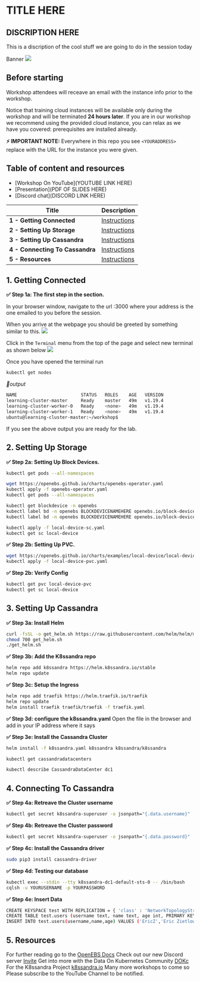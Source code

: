 # TITLE HERE

##  DISCRIPTION HERE
This is a discription of the cool stuff we are going to do in the session today

Banner
<img src="https://user-images.githubusercontent.com/blah/blahblah.png" width=“700” />

## Before starting
Workshop attendees will receave an email with the instance info prior to the workshop.

Notice that training cloud instances will be available only during the workshop and will be terminated **24 hours later**. If you are in our workshop we recommend using the provided cloud instance, you can relax as we have you covered: prerequisites are installed already.

**⚡ IMPORTANT NOTE:**
Everywhere in this repo you see `<YOURADDRESS>` replace with the URL for the instance you were given.  

## Table of content and resources

* [Workshop On YouTube](YOUTUBE LINK HERE)
* [Presentation](PDF OF SLIDES HERE)
* [Discord chat](DISCORD LINK HERE)

| Title  | Description
|---|---|
| **1 - Getting Connected** | [Instructions](#1-Getting-Connected)  |
| **2 - Setting Up Storage** | [Instructions](#Setting-Up-Storage)  |
| **3 - Setting Up Cassandra** | [Instructions](#Setting-Up-Cassandra)  |
| **4 - Connecting To Cassandra** | [Instructions](#Connecting-To-Cassandra)  |
| **5 - Resources** | [Instructions](#Resources)  |

## 1. Getting Connected
**✅ Step 1a: The first step in the section.**

In your browser window, navigate to the url <YOURADDRESS>:3000 where your address is the one emailed to you before the session.
  
When you arrive at the webpage you should be greeted by something similar to this.
<img src="https://user-images.githubusercontent.com/1936716/107884421-a23fe180-6eba-11eb-96d2-4c703ccb1dcf.png" width=“700” />

Click in the `Terminal` menu from the top of the page and select new terminal as shown below
<img src="https://user-images.githubusercontent.com/1936716/107884506-09f62c80-6ebb-11eb-9f7b-42bdb3444cc1.png" width=“700” />

Once you have opened the terminal run
```bash
kubectl get nodes
```

*📃output*

```bash
NAME                        STATUS   ROLES    AGE   VERSION
learning-cluster-master     Ready    master   49m   v1.19.4
learning-cluster-worker-0   Ready    <none>   49m   v1.19.4
learning-cluster-worker-1   Ready    <none>   49m   v1.19.4
ubuntu@learning-cluster-master:~/workshop$ 
```
If you see the above output you are ready for the lab.

## 2. Setting Up Storage

**✅ Step 2a: Setting Up Block Devices.**
```bash
kubectl get pods --all-namespaces
```

```bash
wget https://openebs.github.io/charts/openebs-operator.yaml
kubectl apply -f openebs-operator.yaml
kubectl get pods --all-namespaces
```

```bash
kubectl get blockdevice -n openebs
kubectl label bd -n openebs BLOCKDEVICENAMEHERE openebs.io/block-device-tag=learning
kubectl label bd -n openebs BLOCKDEVICENAMEHERE openebs.io/block-device-tag=learning
```

```bash
kubectl apply -f local-device-sc.yaml
kubectl get sc local-device
```


**✅ Step 2b: Setting Up PVC.**
```bash
wget https://openebs.github.io/charts/examples/local-device/local-device-pvc.yaml
kubectl apply -f local-device-pvc.yaml
```


**✅ Step 2b: Verify Config**

```bash
kubectl get pvc local-device-pvc
kubectl get sc local-device
```

## 3. Setting Up Cassandra

**✅ Step 3a: Install Helm**
```bash
curl -fsSL -o get_helm.sh https://raw.githubusercontent.com/helm/helm/master/scripts/get-helm-3
chmod 700 get_helm.sh
./get_helm.sh
```

**✅ Step 3b: Add the K8ssandra repo**
```bash
helm repo add k8ssandra https://helm.k8ssandra.io/stable
helm repo update
```

**✅ Step 3c: Setup the Ingress**
```bash 
helm repo add traefik https://helm.traefik.io/traefik
helm repo update
helm install traefik traefik/traefik -f traefik.yaml
```

**✅ Step 3d: configure the k8ssandra.yaml**
Open the file in the browser and add in your IP address where it says <YOURADDRESS>
  

**✅ Step 3e: Install the Cassandra Cluster**
```bash
helm install -f k8ssandra.yaml k8ssandra k8ssandra/k8ssandra
```

```bash
kubectl get cassandradatacenters

kubectl describe CassandraDataCenter dc1
```

## 4. Connecting To Cassandra

**✅ Step 4a: Retreave the Cluster username**
```bash
kubectl get secret k8ssandra-superuser -o jsonpath="{.data.username}" | base64 --decode
```

**✅ Step 4b: Retreave the Cluster password**
```bash
kubectl get secret k8ssandra-superuser -o jsonpath="{.data.password}" | base64 --decode
```

**✅ Step 4c: Install the Cassandra driver**

```bash
sudo pip3 install cassandra-driver
```

**✅ Step 4d: Testing our database**
```bash
kubectl exec --stdin --tty k8ssandra-dc1-default-sts-0 -- /bin/bash
cqlsh -u YOURUSERNAME -p YOURPASSWORD
```

**✅ Step 4e: Insert Data**
```bash
CREATE KEYSPACE test WITH REPLICATION = { 'class' : 'NetworkTopologyStrategy', 'dc1' : 3 };
CREATE TABLE test.users (username text, name text, age int, PRIMARY KEY(username));
INSERT INTO test.users(username,name,age) VALUES ('EricZ','Eric Zietlow',67);
```

## 5. Resources
For further reading go to the [OpenEBS Docs](https://docs.openebs.io/) 
Check out our new Discord server [Invite](https://discord.gg/kkDTVQwJSN) 
Get into more with the Data On Kubernetes Community [DOKc](https://dok.community/)
For the K8ssandra Project [k8ssandra.io](k8ssandra.io)
Many more workshops to come so Please subscribe to the YouTube Channel to be notified. 
